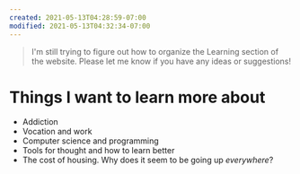 ```yaml
---
created: 2021-05-13T04:28:59-07:00
modified: 2021-05-13T04:32:34-07:00
---
```


> I'm still trying to figure out how to organize the Learning section of the website. Please let me know if you have any ideas or suggestions!


# Things I want to learn more about

- Addiction
- Vocation and work
- Computer science and programming
- Tools for thought and how to learn better
- The cost of housing. Why does it seem to be going up _everywhere_?